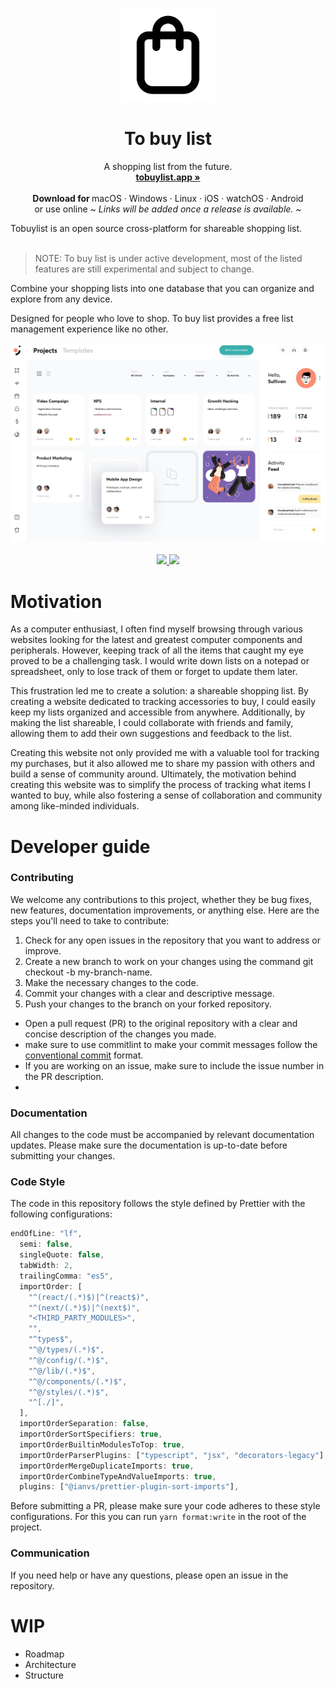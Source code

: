 <p align="center">
  <a href="#">

  </a>
  <p align="center">
   <img width="150" height="150" src="https://raw.githubusercontent.com/flumadev/tobuylist/65f00424510a9f3230365fd84e5c9323291b39f8/src/assets/logo.svg" alt="Logo">
  </p>
  <h1 align="center"><b>To buy list</b></h1>
  <p align="center">
  A shopping list from the future.
    <br />
    <a href="https://tobuylist.app"><strong>tobuylist.app »</strong></a>
    <br />
    <br />
    <b>Download for </b>
    macOS
    ·
    Windows
    ·
    Linux
    ·
    iOS
    ·
    watchOS
    ·
    Android
    <br />
or use online
    <i>~ Links will be added once a release is available. ~</i>
  </p>
    </p>
Tobuylist is an open source cross-platform for shareable shopping list.
<br/>
<br/>

> NOTE: To buy list is under active development, most of the listed features are still experimental and subject to
> change.

Combine your shopping lists into one database that you can organize and explore from any device.

Designed for people who love to shop. To buy list provides a free list
management experience like no other.

<p align="center">
  <img src="https://raw.githubusercontent.com/flumadev/tobuylist/master/src/assets/example.jpg" alt="App screenshot">
  <br />
  <br />
  <a href="https://www.gnu.org/licenses/agpl-3.0">
    <img src="https://img.shields.io/static/v1?label=Licence&message=AGPL%20v3&color=000" />
  </a>
  <img src="https://img.shields.io/static/v1?label=Stage&message=Alpha&color=2BB4AB" />
  <br />
</p>

# Motivation

As a computer enthusiast, I often find myself browsing through various websites looking for the latest and greatest
computer components and peripherals. However, keeping track of all the items that caught my eye proved to be a
challenging task. I would write down lists on a notepad or spreadsheet, only to lose track of them or forget to update
them later.

This frustration led me to create a solution: a shareable shopping list. By creating a website dedicated to tracking
accessories to buy, I could easily keep my lists organized and accessible from anywhere. Additionally, by
making the list shareable, I could collaborate with friends and family, allowing them to add their own suggestions and
feedback to the list.

Creating this website not only provided me with a valuable tool for tracking my purchases, but it also allowed me to
share my passion with others and build a sense of community around. Ultimately, the motivation behind
creating this website was to simplify the process of tracking what items I wanted to buy, while also fostering
a sense of collaboration and community among like-minded individuals.

# Developer guide

### Contributing

We welcome any contributions to this project, whether they be bug fixes, new features, documentation improvements, or
anything else. Here are the steps you'll need to take to contribute:

1. Check for any open issues in the repository that you want to address or improve.
2. Create a new branch to work on your changes using the command git checkout -b my-branch-name.
3. Make the necessary changes to the code.
4. Commit your changes with a clear and descriptive message.
5. Push your changes to the branch on your forked repository.

- Open a pull request (PR) to the original repository with a clear and concise description of the changes you made.
- make sure to use commitlint to make your commit messages follow the [conventional commit](https://www.conventionalcommits.org/en/v1.0.0/) format.
- If you are working on an issue, make sure to include the issue number in the PR description.
-
### Documentation

All changes to the code must be accompanied by relevant documentation updates. Please make sure the documentation is
up-to-date before submitting your changes.

### Code Style
The code in this repository follows the style defined by Prettier with the following configurations:

```js
endOfLine: "lf",
  semi: false,
  singleQuote: false,
  tabWidth: 2,
  trailingComma: "es5",
  importOrder: [
    "^(react/(.*)$)|^(react$)",
    "^(next/(.*)$)|^(next$)",
    "<THIRD_PARTY_MODULES>",
    "",
    "^types$",
    "^@/types/(.*)$",
    "^@/config/(.*)$",
    "^@/lib/(.*)$",
    "^@/components/(.*)$",
    "^@/styles/(.*)$",
    "^[./]",
  ],
  importOrderSeparation: false,
  importOrderSortSpecifiers: true,
  importOrderBuiltinModulesToTop: true,
  importOrderParserPlugins: ["typescript", "jsx", "decorators-legacy"],
  importOrderMergeDuplicateImports: true,
  importOrderCombineTypeAndValueImports: true,
  plugins: ["@ianvs/prettier-plugin-sort-imports"],
```

Before submitting a PR, please make sure your code adheres to these style configurations.
For this you can run `yarn format:write` in the root of the project.


### Communication
If you need help or have any questions, please open an issue in the repository.

# WIP

- Roadmap
- Architecture
- Structure
